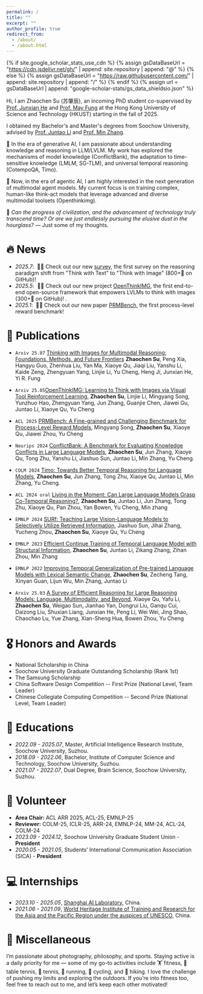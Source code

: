 ```yaml
---
permalink: /
title: ""
excerpt: ""
author_profile: true
redirect_from: 
  - /about/
  - /about.html
---
```


{% if site.google_scholar_stats_use_cdn %}
{% assign gsDataBaseUrl = "https://cdn.jsdelivr.net/gh/" | append: site.repository | append: "@" %}
{% else %}
{% assign gsDataBaseUrl = "https://raw.githubusercontent.com/" | append: site.repository | append: "/" %}
{% endif %}
{% assign url = gsDataBaseUrl | append: "google-scholar-stats/gs_data_shieldsio.json" %}

<span class='anchor' id='about-me'></span>

Hi, I am Zhaochen Su (苏肇辰), an incoming PhD student co-supervised by [Prof. Junxian He](https://jxhe.github.io/) and [Prof. May Fung](https://mayrfung.github.io/) at the Hong Kong University of Science and Technology (HKUST) starting in the fall of 2025.

I obtained my Bachelor's and Master's degrees from Soochow University, advised by [Prof. Juntao Li](https://lijuntaopku.github.io/) and [Prof. Min Zhang](https://zhangmin-nlp-ai.github.io/).

🧠 In the era of generative AI, I am passionate about understanding knowledge and reasoning in LLM/LVLM. My work has explored the mechanisms of model knowledge (ConflictBank), the adaptation to time-sensitive knowledge (LMLM, SG-TLM), and universal temporal reasoning (CotempoQA, Timo).

🤖 Now, in the era of agentic AI, I am highly interested in the next generation of multimodal agent models. My current focus is on training complex, human-like think-act models that leverage advanced and diverse multimodal toolsets (Openthinkimg).

📖 *Can the progress of civilization, and the advancement of technology truly transcend time? Or are we just endlessly pursuing the elusive dust in the hourglass?* — Just some of my thoughts.

# 🔥 News
- *2025.7*: &nbsp;🎉🎉 Check out our new [survey](https://arxiv.org/pdf/2506.23918), the first survey on the reasoning paradigm shift from "Think with Text" to "Think with Image" (800+🌟 on GitHub)! 
- *2025.5*: &nbsp;🎉🎉 Check out our new project [OpenThinkIMG](https://arxiv.org/pdf/2505.08617), the first end-to-end open-source framework that empowers LVLMs to think with images (300+🌟 on GitHub)! .
- *2025.1*: &nbsp;🎉🎉 Check out our new paper [PRMBench](https://arxiv.org/pdf/2501.03124), the first process-level reward benchmark!

# 📝 Publications 

- ``Arxiv 25.07`` [Thinking with Images for Multimodal Reasoning: Foundations, Methods, and Future Frontiers](https://arxiv.org/pdf/2506.23918) **Zhaochen Su**, Peng Xia, Hangyu Guo, Zhenhua Liu, Yan Ma, Xiaoye Qu, Jiaqi Liu, Yanshu Li, Kaide Zeng, Zhengyuan Yang, Linjie Li, Yu Cheng, Heng Ji, Junxian He, Yi R. Fung

- ``Arxiv 25.05``[OpenThinkIMG: Learning to Think with Images via Visual Tool Reinforcement Learning](https://arxiv.org/pdf/2505.08617), **Zhaochen Su**, Linjie Li, Mingyang Song, Yunzhuo Hao, Zhengyuan Yang, Jun Zhang, Guanjie Chen, Jiawei Gu, Juntao Li, Xiaoye Qu, Yu Cheng

- ``ACL 2025`` [PRMBench: A Fine-grained and Challenging Benchmark for
Process-Level Reward Models](https://arxiv.org/pdf/2501.03124), Mingyang Song, **Zhaochen Su**, Xiaoye Qu, Jiawei Zhou, Yu Cheng

- ``Neurips 2024`` [ConflictBank: A Benchmark for Evaluating Knowledge Conflicts in Large Language Models](https://arxiv.org/pdf/2408.12076), **Zhaochen Su**, Jun Zhang, Xiaoye Qu, Tong Zhu, Yanshu Li, Jiashuo Sun, Juntao Li, Min Zhang, Yu Cheng.

- ``COLM 2024`` [Timo: Towards Better Temporal Reasoning for Language Models](https://arxiv.org/pdf/2406.14192), **Zhaochen Su**, Jun Zhang, Tong Zhu, Xiaoye Qu, Juntao Li, Min Zhang, Yu Cheng.

- ``ACL 2024 oral`` [Living in the Moment: Can Large Language Models Grasp Co-Temporal Reasoning?](https://arxiv.org/pdf/2406.09072), **Zhaochen Su**, Juntao Li, Jun Zhang, Tong Zhu, Xiaoye Qu, Pan Zhou, Yan Bowen, Yu Cheng, Min zhang

- ``EMNLP 2024`` [SURf: Teaching Large Vision-Language Models to Selectively Utilize Retrieved Information](https://arxiv.org/pdf/2409.14083), Jiashuo Sun, Jihai Zhang, Yucheng Zhou, **Zhaochen Su**, Xiaoye Qu, Yu Cheng

- ``EMNLP 2023`` [Efficient Continue Training of Temporal Language Model with Structural Information](https://aclanthology.org/2023.findings-emnlp.418.pdf), **Zhaochen Su**, Juntao Li, Zikang Zhang, Zihan Zhou, Min Zhang

- ``EMNLP 2022`` [Improving Temporal Generalization of Pre-trained Language Models with Lexical Semantic Change](https://aclanthology.org/2022.emnlp-main.428.pdf), **Zhaochen Su**, Zecheng Tang, Xinyan Guan, Lijun Wu, Min Zhang, Juntao Li

- ``Arxiv 25.03`` [A Survey of Efficient Reasoning for Large Reasoning Models: Language, Multimodality, and Beyond](https://arxiv.org/pdf/2503.21614), Xiaoye Qu, Yafu Li, **Zhaochen Su**, Weigao Sun, Jianhao Yan, Dongrui Liu, Ganqu Cui, Daizong Liu, Shuxian Liang, Junxian He, Peng Li, Wei Wei, Jing Shao, Chaochao Lu, Yue Zhang, Xian-Sheng Hua, Bowen Zhou, Yu Cheng




# 🎖 Honors and Awards
- National Scholarship in China
- Soochow University Graduate Outstanding Scholarship (Rank 1st)
- The Samsung Scholarship
- China Software Design Competition -- First Prize (National Level, Team Leader)
- Chinese Collegiate Computing Competition -- Second Prize (National Level, Team Leader)

# 📖 Educations
- *2022.09 - 2025.07*, Master, Artificial Intelligence Research Institute, Soochow University, Suzhou.
- *2018.09 - 2022.06*, Bachelor, Institute of Computer Science and Technology, Soochow University, Suzhou.
- *2021.07 - 2022.07*, Dual Degree, Brain Science, Soochow University, Suzhou.

# 💁 Volunteer
- **Area Chair:** ACL ARR 2025, ACL-25, EMNLP-25
- **Reviewer:** COLM-25, ICLR-25, ARR-24,  EMNLP-24, MM-24, ACL-24, COLM-24
- *2023.09 - 2024.12*, Soochow University Graduate Student Union - **President**
- *2020.05 - 2021.05*, Students’ International Communication Association (SICA) - **President**



# 💻 Internships
- *2023.10 - 2025.05*, [Shanghai AI Laboratory](https://www.shlab.org.cn/), China.
- *2021.06 - 2021.09*, [World Heritage Institute of Training and Research for the Asia and the Pacific Region under the auspices of UNESCO](http://www.whitr-ap.org/), China.


# 🎨 Miscellaneous
I’m passionate about photography, philosophy, and sports. Staying active is a daily priority for me — some of my go-to activities include 🏋️ fitness, 🏓 table tennis, 🎾 tennis, 🏃 running, 🚴 cycling, and 🥾 hiking. I love the challenge of pushing my limits and exploring the outdoors. If you’re into fitness too, feel free to reach out to me, and let’s keep each other motivated!







